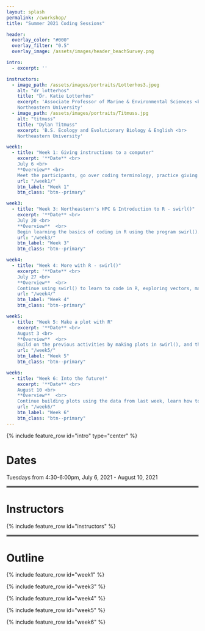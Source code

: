 ```yaml
---
layout: splash
permalink: /cworkshop/
title: "Summer 2021 Coding Sessions"

header:
  overlay_color: "#000"
  overlay_filter: "0.5"
  overlay_image: /assets/images/header_beachSurvey.png

intro: 
  - excerpt: ''

instructors:
  - image_path: /assets/images/portraits/Lotterhos3.jpeg
    alt: "dr_lotterhos"
    title: "Dr. Katie Lotterhos"
    excerpt: 'Associate Professor of Marine & Environmental Sciences <br>
    Northeastern University'
  - image_path: /assets/images/portraits/Titmuss.jpg
    alt: "titmuss"
    title: "Dylan Titmuss"
    excerpt: 'B.S. Ecology and Evolutionary Biology & English <br>
    Northeastern University'

week1:
  - title: "Week 1: Giving instructions to a computer"
    excerpt: '**Date** <br>
    July 6 <br>
    **Overview** <br>
    Meet the participants, go over coding terminology, practice giving explicit instructions, and try paired coding.'
    url: "/week1/"
    btn_label: "Week 1"
    btn_class: "btn--primary"

week3:
  - title: "Week 3: Northeastern's HPC & Introduction to R - swirl()"
    excerpt: '**Date** <br>
    July 20 <br>
    **Overview**  <br>
    Begin learning the basics of coding in R using the program swirl().'
    url: "/week3/"
    btn_label: "Week 3"
    btn_class: "btn--primary"

week4:
  - title: "Week 4: More with R - swirl()"
    excerpt: '**Date** <br>
    July 27 <br>
    **Overview**  <br>
    Continue using swirl() to learn to code in R, exploring vectors, matrices, and dataframes.'
    url: "/week4/"
    btn_label: "Week 4"
    btn_class: "btn--primary"

week5:
  - title: "Week 5: Make a plot with R"
    excerpt: '**Date** <br>
    August 3 <br>
    **Overview**  <br>
    Build on the previous activities by making plots in swirl(), and then create a plot using external data.'
    url: "/week5/"
    btn_label: "Week 5"
    btn_class: "btn--primary"

week6:
  - title: "Week 6: Into the future!"
    excerpt: '**Date** <br>
    August 10 <br>
    **Overview**  <br>
    Continue building plots using the data from last week, learn how to download and use R on your own, and discuss career opportunities involving data science and coding.'
    url: "/week6/"
    btn_label: "Week 6"
    btn_class: "btn--primary"
---
```


{% include feature_row id="intro" type="center" %}

# Dates
Tuesdays from 4:30-6:00pm, July 6, 2021 - August 10, 2021

<hr style="border:2px solid gray">

# Instructors
{% include feature_row id="instructors" %}

<hr style="border:2px solid gray">

# Outline
{% include feature_row id="week1" %}

{% include feature_row id="week3" %}

{% include feature_row id="week4" %}

{% include feature_row id="week5" %}

{% include feature_row id="week6" %}